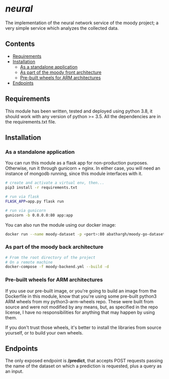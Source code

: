 # *neural*

The implementation of the neural network service of the moody project; a very simple service which analyzes the 
collected data.

## Contents
- [Requirements](#requirements)
- [Installation](#installation)
    - [As a standalone application](#as-a-standalone-application)
    - [As part of the moody front architecture](#as-part-of-the-moody-back-architecture)
    - [Pre-built wheels for ARM architectures](#pre-built-wheels-for-arm-architectures)
- [Endpoints](#endpoints)


## Requirements

This module has been written, tested and deployed using python 3.8, it should work with any version of python >= 3.5.
All the dependencies are in the requirements.txt file.

## Installation

### As a standalone application

You can run this module as a flask app for non-production purposes.
Otherwise, run it through gunicorn + nginx. In either case, you will need an instance of mongodb running, since this module interfaces with it.

```bash
# create and activate a virtual env, then...
pip3 install -r requirements.txt

# run via flask
FLASK_APP=app.py flask run

# run via gunicorn
gunicorn -b 0.0.0.0:80 app:app
```

You can also run the module using our docker image:

```bash
docker run --name moody-dataset -p <port>:80 abathargh/moody-go-dataset:latest
```

### As part of the moody back architecture

```bash
# From the root directory of the project
# On a remote machine
docker-compose -f moody-backend.yml --build -d
```

### Pre-built wheels for ARM architectures

If you use our pre-built image, or you're going to build an image from the Dockerfile in this module, know that you're using some pre-built python3 ARM wheels from my python3-arm-wheels repo. 
These were built from source and were not modified by any means, but, as specified in the repo license, I have no responsibilities for anything that may happen by using them. 

If you don't trust those wheels, it's better to install the libraries from source yourself, or to build your own wheels.

## Endpoints

The only exposed endpoint is **/predict**, that accepts POST requests passing the name of the dataset on which a prediction is requested, plus a query as an input.
